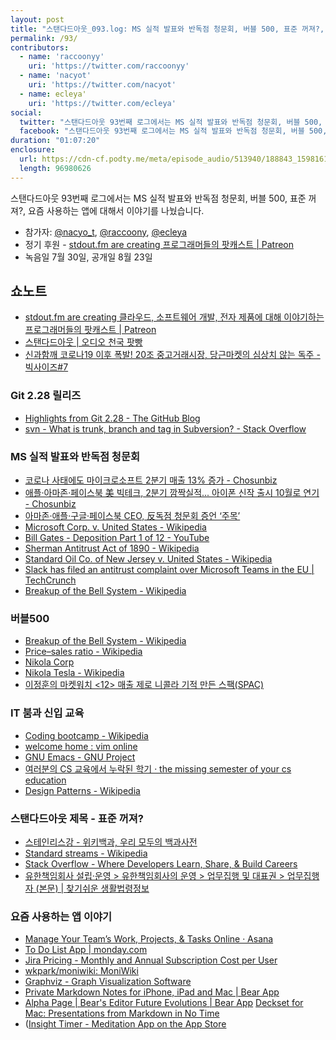 ```yaml
---
layout: post
title: "스탠다드아웃_093.log: MS 실적 발표와 반독점 청문회, 버블 500, 표준 꺼져?, 요즘 사용하는 앱 이야기"
permalink: /93/
contributors:
  - name: 'raccoonyy'
    uri: 'https://twitter.com/raccoonyy'
  - name: 'nacyot'
    uri: 'https://twitter.com/nacyot'
  - name: ecleya'
    uri: 'https://twitter.com/ecleya'
social:
  twitter: "스탠다드아웃 93번째 로그에서는 MS 실적 발표와 반독점 청문회, 버블 500, 표준 꺼져?, 요즘 사용하는 앱에 대해서 이야기를 나눴습니다."
  facebook: "스탠다드아웃 93번째 로그에서는 MS 실적 발표와 반독점 청문회, 버블 500, 표준 꺼져?, 요즘 사용하는 앱에 대해서 이야기를 나눴습니다."
duration: "01:07:20"
enclosure:
  url: https://cdn-cf.podty.me/meta/episode_audio/513940/188843_1598161885031.mp3
  length: 96980626
---
```


스탠다드아웃 93번째 로그에서는 MS 실적 발표와 반독점 청문회, 버블 500, 표준 꺼져?, 요즘 사용하는 앱에 대해서 이야기를 나눴습니다.

* 참가자: [@nacyo_t][nac], [@raccoony][rac], [@ecleya][ecl]
* 정기 후원 - [stdout.fm are creating 프로그래머들의 팟캐스트 \| Patreon](https://www.patreon.com/stdoutfm)
* 녹음일 7월 30일, 공개일 8월 23일

[nac]: https://twitter.com/nacyo_t
[rac]: https://twitter.com/raccoonyy
[ecl]: https://twitter.com/ecleya

## 쇼노트
* [stdout.fm are creating 클라우드, 소프트웨어 개발, 전자 제품에 대해 이야기하는 프로그래머들의 팟캐스트 \| Patreon](https://www.patreon.com/stdoutfm)
* [스탠다드아웃 \| 오디오 천국 팟빵](http://www.podbbang.com/ch/1768796)
* [신과함깨 코로나19 이후 폭발! 20조 중고거래시장, 당근마켓의 심상치 않는 독주 - 빅사이즈#7](https://www.youtube.com/watch?v=nlP7rkmtsZ4)

### Git 2.28 릴리즈
* [Highlights from Git 2.28 - The GitHub Blog](https://github.blog/2020-07-27-highlights-from-git-2-28/)
* [svn - What is trunk, branch and tag in Subversion? - Stack Overflow](https://stackoverflow.com/questions/698313/what-is-trunk-branch-and-tag-in-subversion)

### MS 실적 발표와 반독점 청문회
* [코로나 사태에도 마이크로소프트 2분기 매출 13% 증가 - Chosunbiz](https://biz.chosun.com/site/data/html_dir/2020/07/23/2020072300785.html)
* [애플·아마존·페이스북 美 빅테크, 2분기 깜짝실적... 아이폰 신작 출시 10월로 연기 - Chosunbiz](https://biz.chosun.com/site/data/html_dir/2020/07/31/2020073100679.html)
* [아마존·애플·구글·페이스북 CEO, 反독점 청문회 증언 ‘주목’](https://www.donga.com/news/Inter/article/all/20200729/102214982/1)
* [Microsoft Corp. v. United States - Wikipedia](https://en.wikipedia.org/wiki/Microsoft_Corp._v._United_States)
* [Bill Gates - Deposition Part 1 of 12 - YouTube](https://www.youtube.com/watch?v=YeLBQCpCi9c&list=PLLjqqQ3pwbHiGs-qJ6-cSsdG4zg8n7I_j)
* [Sherman Antitrust Act of 1890 - Wikipedia](https://en.wikipedia.org/wiki/Sherman_Antitrust_Act_of_1890)
* [Standard Oil Co. of New Jersey v. United States - Wikipedia](https://en.wikipedia.org/wiki/Standard_Oil_Co._of_New_Jersey_v._United_States)
* [Slack has filed an antitrust complaint over Microsoft Teams in the EU \| TechCrunch](https://techcrunch.com/2020/07/22/slack-has-filed-an-antitrust-complaint-against-microsoft-teams-in-the-eu/)
* [Breakup of the Bell System - Wikipedia](https://en.wikipedia.org/wiki/Breakup_of_the_Bell_System)

### 버블500
* [Breakup of the Bell System - Wikipedia](https://en.wikipedia.org/wiki/Breakup_of_the_Bell_System)
* [Price–sales ratio - Wikipedia](https://en.wikipedia.org/wiki/Price%E2%80%93sales_ratio)
* [Nikola Corp](https://nikolamotor.com/)
* [Nikola Tesla - Wikipedia](https://en.wikipedia.org/wiki/Nikola_Tesla)
* [이정훈의 마켓워치 <12> 매출 제로 니콜라 기적 만든 스팩(SPAC)](https://www.edaily.co.kr/news/read?newsId=01364486625804672&mediaCodeNo=257)

### IT 붐과 신입 교육
* [Coding bootcamp - Wikipedia](https://en.wikipedia.org/wiki/Coding_bootcamp)
* [welcome home : vim online](https://www.vim.org/)
* [GNU Emacs - GNU Project](https://www.gnu.org/software/emacs/)
* [여러분의 CS 교육에서 누락된 학기 · the missing semester of your cs education](https://missing-semester-kr.github.io/)
* [Design Patterns - Wikipedia](https://en.wikipedia.org/wiki/Design_Patterns)

### 스탠다드아웃 제목 - 표준 꺼져?
* [스테인리스강 - 위키백과, 우리 모두의 백과사전](https://ko.wikipedia.org/wiki/%EC%8A%A4%ED%85%8C%EC%9D%B8%EB%A6%AC%EC%8A%A4%EA%B0%95)
* [Standard streams - Wikipedia](https://en.wikipedia.org/wiki/Standard_streams)
* [Stack Overflow - Where Developers Learn, Share, & Build Careers](https://stackoverflow.com/)
* [유한책임회사 설립·운영 > 유한책임회사의 운영 > 업무집행 및 대표권 > 업무집행자 (본문) \| 찾기쉬운 생활법령정보](http://easylaw.go.kr/CSP/CnpClsMain.laf?popMenu=ov&csmSeq=902&ccfNo=3&cciNo=1&cnpClsNo=1)

### 요즘 사용하는 앱 이야기
* [Manage Your Team’s Work, Projects, & Tasks Online · Asana](https://asana.com/)
* [To Do List App \| monday.com](https://monday.com/pm-visual-t/aw-todo)
* [Jira Pricing - Monthly and Annual Subscription Cost per User](https://www.atlassian.com/software/jira/pricing)
* [wkpark/moniwiki: MoniWiki](https://github.com/wkpark/moniwiki)
* [Graphviz - Graph Visualization Software](https://graphviz.org/)
* [Private Markdown Notes for iPhone, iPad and Mac \| Bear App](https://bear.app/)
* [Alpha Page \| Bear's Editor Future Evolutions \| Bear App](https://bear.app/alpha/)
[Deckset for Mac: Presentations from Markdown in No Time](https://www.deckset.com/)
* ([‎Insight Timer - Meditation App on the App Store](https://apps.apple.com/us/app/insight-timer-meditation-app/id337472899)
